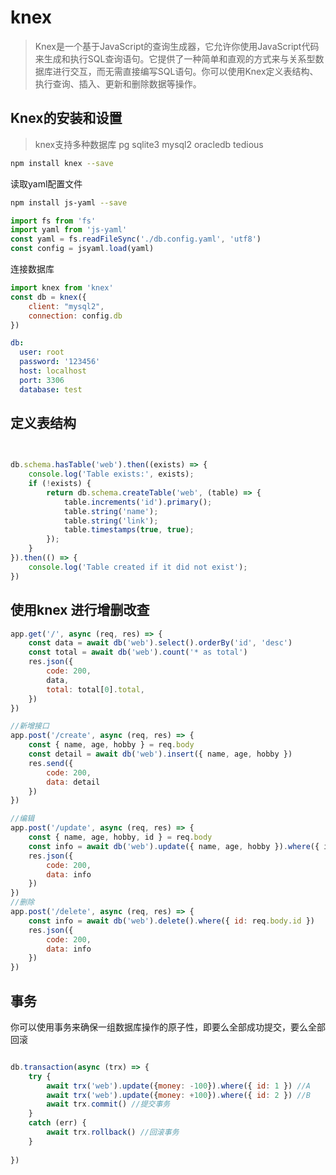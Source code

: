 # knex

> Knex是一个基于JavaScript的查询生成器，它允许你使用JavaScript代码来生成和执行SQL查询语句。它提供了一种简单和直观的方式来与关系型数据库进行交互，而无需直接编写SQL语句。你可以使用Knex定义表结构、执行查询、插入、更新和删除数据等操作。

## Knex的安装和设置

>knex支持多种数据库 pg sqlite3 mysql2 oracledb tedious

``` sh
npm install knex --save

```

读取yaml配置文件

``` sh
npm install js-yaml --save
```

``` js
import fs from 'fs'
import yaml from 'js-yaml'
const yaml = fs.readFileSync('./db.config.yaml', 'utf8')
const config = jsyaml.load(yaml)
```

连接数据库

```  js
import knex from 'knex'
const db = knex({
    client: "mysql2",
    connection: config.db
})
```

``` yaml
db:
  user: root
  password: '123456'
  host: localhost
  port: 3306
  database: test
```

## 定义表结构

``` js

 
db.schema.hasTable('web').then((exists) => {
    console.log('Table exists:', exists);
    if (!exists) {
        return db.schema.createTable('web', (table) => {
            table.increments('id').primary();
            table.string('name');
            table.string('link');
            table.timestamps(true, true);
        });
    }
}).then(() => {
    console.log('Table created if it did not exist');
})
```

## 使用knex 进行增删改查

``` js
app.get('/', async (req, res) => {
    const data = await db('web').select().orderBy('id', 'desc')
    const total = await db('web').count('* as total')
    res.json({
        code: 200,
        data,
        total: total[0].total,
    })
})

//新增接口
app.post('/create', async (req, res) => {
    const { name, age, hobby } = req.body
    const detail = await db('web').insert({ name, age, hobby })
    res.send({
        code: 200,
        data: detail
    })
})

//编辑
app.post('/update', async (req, res) => {
    const { name, age, hobby, id } = req.body
    const info = await db('web').update({ name, age, hobby }).where({ id })
    res.json({
        code: 200,
        data: info
    })
})
//删除
app.post('/delete', async (req, res) => {
    const info = await db('web').delete().where({ id: req.body.id })
    res.json({
        code: 200,
        data: info
    })
})

```

## 事务

你可以使用事务来确保一组数据库操作的原子性，即要么全部成功提交，要么全部回滚

``` js

db.transaction(async (trx) => {
    try {
        await trx('web').update({money: -100}).where({ id: 1 }) //A
        await trx('web').update({money: +100}).where({ id: 2 }) //B
        await trx.commit() //提交事务
    }
    catch (err) {
        await trx.rollback() //回滚事务
    }
   
})
```
